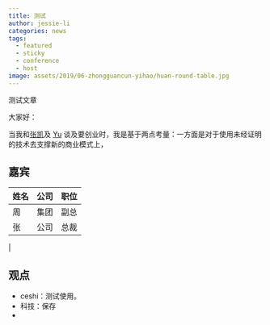 ```yaml
---
title: 测试
author: jessie-li
categories: news
tags:
  - featured
  - sticky
  - conference
  - host
image: assets/2019/06-zhongguancun-yihao/huan-round-table.jpg
---
```


测试文章


大家好：

当我和[张凯](https://pre-angel.com/peoples/kai-zhang/)及 [Yu](https://pre-angel.com/peoples/yu-xiang/) 谈及要创业时，我是基于两点考量：一方面是对于使用未经证明的技术去支撑新的商业模式上，

## 嘉宾

<!-- markdownlint-disable MD033 -->

| 姓名 | 公司 | 职位 |
| --- | --- | --- |
| <nobr>周　</nobr> | 集团 | 副总 |
| 张 | 公司 | 总裁 |
| 

## 观点

- ceshi：测试使用。
- 科技：保存
- 
